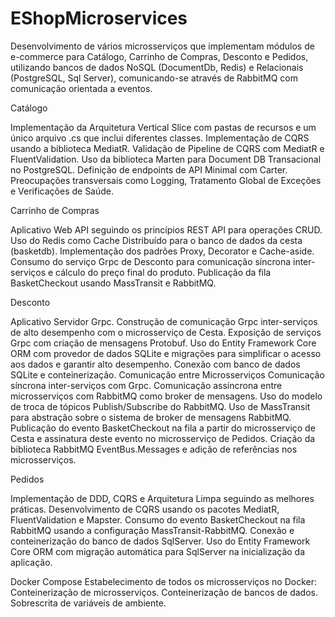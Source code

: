# EShopMicroservices

Desenvolvimento de vários microsserviços que implementam módulos de e-commerce para Catálogo, Carrinho de Compras, Desconto e Pedidos, utilizando bancos de dados NoSQL (DocumentDb, Redis) e Relacionais (PostgreSQL, Sql Server), comunicando-se através de RabbitMQ com comunicação orientada a eventos.

Catálogo

Implementação da Arquitetura Vertical Slice com pastas de recursos e um único arquivo .cs que inclui diferentes classes.
Implementação de CQRS usando a biblioteca MediatR.
Validação de Pipeline de CQRS com MediatR e FluentValidation.
Uso da biblioteca Marten para Document DB Transacional no PostgreSQL.
Definição de endpoints de API Minimal com Carter.
Preocupações transversais como Logging, Tratamento Global de Exceções e Verificações de Saúde.

Carrinho de Compras

Aplicativo Web API seguindo os princípios REST API para operações CRUD.
Uso do Redis como Cache Distribuído para o banco de dados da cesta (basketdb).
Implementação dos padrões Proxy, Decorator e Cache-aside.
Consumo do serviço Grpc de Desconto para comunicação síncrona inter-serviços e cálculo do preço final do produto.
Publicação da fila BasketCheckout usando MassTransit e RabbitMQ.

Desconto

Aplicativo Servidor Grpc.
Construção de comunicação Grpc inter-serviços de alto desempenho com o microsserviço de Cesta.
Exposição de serviços Grpc com criação de mensagens Protobuf.
Uso do Entity Framework Core ORM com provedor de dados SQLite e migrações para simplificar o acesso aos dados e garantir alto desempenho.
Conexão com banco de dados SQLite e conteinerização.
Comunicação entre Microsserviços
Comunicação síncrona inter-serviços com Grpc.
Comunicação assíncrona entre microsserviços com RabbitMQ como broker de mensagens.
Uso do modelo de troca de tópicos Publish/Subscribe do RabbitMQ.
Uso de MassTransit para abstração sobre o sistema de broker de mensagens RabbitMQ.
Publicação do evento BasketCheckout na fila a partir do microsserviço de Cesta e assinatura deste evento no microsserviço de Pedidos.
Criação da biblioteca RabbitMQ EventBus.Messages e adição de referências nos microsserviços.

Pedidos

Implementação de DDD, CQRS e Arquitetura Limpa seguindo as melhores práticas.
Desenvolvimento de CQRS usando os pacotes MediatR, FluentValidation e Mapster.
Consumo do evento BasketCheckout na fila RabbitMQ usando a configuração MassTransit-RabbitMQ.
Conexão e conteinerização do banco de dados SqlServer.
Uso do Entity Framework Core ORM com migração automática para SqlServer na inicialização da aplicação.

Docker Compose
Estabelecimento de todos os microsserviços no Docker:
Conteinerização de microsserviços.
Conteinerização de bancos de dados.
Sobrescrita de variáveis de ambiente.
